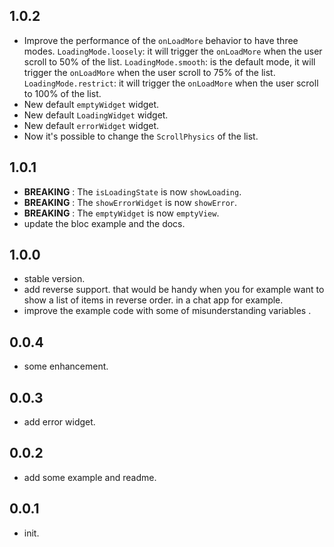 ## 1.0.2

- Improve the performance of the `onLoadMore` behavior to have three modes.
  `LoadingMode.loosely`: it will trigger the `onLoadMore` when the user scroll to 50% of the list.
  `LoadingMode.smooth`: is the default mode, it will trigger the `onLoadMore` when the user scroll to 75% of the list.
  `LoadingMode.restrict`: it will trigger the `onLoadMore` when the user scroll to 100% of the list.
- New default `emptyWidget` widget.
- New default `LoadingWidget` widget.
- New default `errorWidget` widget.
- Now it's possible to change the `ScrollPhysics` of the list.

## 1.0.1

- **BREAKING** : The `isLoadingState` is now `showLoading`.
- **BREAKING** : The `showErrorWidget` is now `showError`.
- **BREAKING** : The `emptyWidget` is now `emptyView`.
- update the bloc example and the docs.

## 1.0.0

- stable version.
- add reverse support. that would be handy when you for example want to show a list of items in reverse order. in a chat app for example.
- improve the example code with some of misunderstanding variables .

## 0.0.4

- some enhancement.

## 0.0.3

- add error widget.

## 0.0.2

- add some example and readme.

## 0.0.1

- init.
